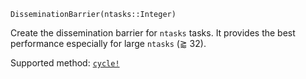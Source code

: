     DisseminationBarrier(ntasks::Integer)

Create the dissemination barrier for `ntasks` tasks.  It provides the best
performance especially for large `ntasks` (⪆ 32).

Supported method: [`cycle!`](@ref)
